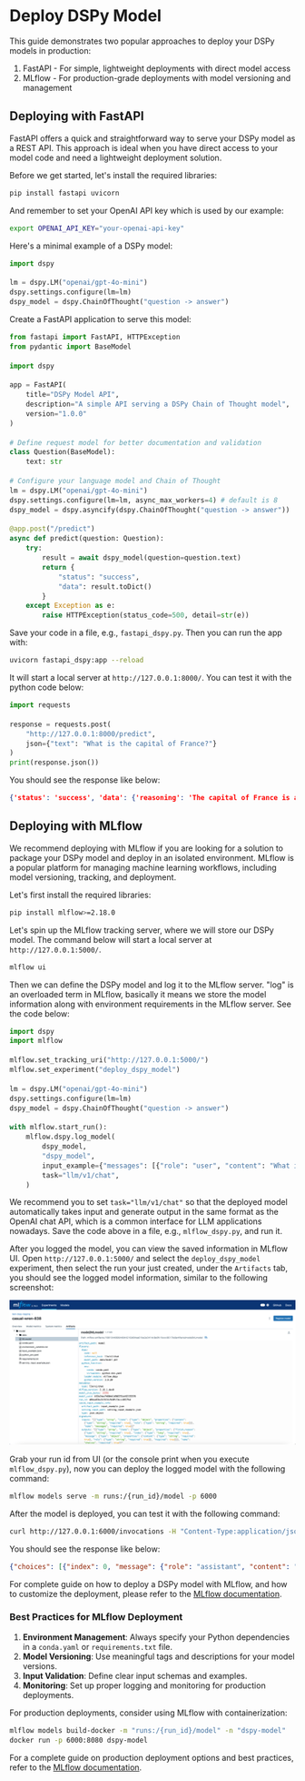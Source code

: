 # Deploy DSPy Model

This guide demonstrates two popular approaches to deploy your DSPy models in production:

1. FastAPI - For simple, lightweight deployments with direct model access
2. MLflow - For production-grade deployments with model versioning and management

## Deploying with FastAPI

FastAPI offers a quick and straightforward way to serve your DSPy model as a REST API. This approach is ideal when you have direct access to your model code and need a lightweight deployment solution.

Before we get started, let's install the required libraries:

```bash
pip install fastapi uvicorn
```

And remember to set your OpenAI API key which is used by our example:

```bash
export OPENAI_API_KEY="your-openai-api-key"
```

Here's a minimal example of a DSPy model:

```python
import dspy

lm = dspy.LM("openai/gpt-4o-mini")
dspy.settings.configure(lm=lm)
dspy_model = dspy.ChainOfThought("question -> answer")
```

Create a FastAPI application to serve this model:

```python
from fastapi import FastAPI, HTTPException
from pydantic import BaseModel

import dspy

app = FastAPI(
    title="DSPy Model API",
    description="A simple API serving a DSPy Chain of Thought model",
    version="1.0.0"
)

# Define request model for better documentation and validation
class Question(BaseModel):
    text: str

# Configure your language model and Chain of Thought
lm = dspy.LM("openai/gpt-4o-mini")
dspy.settings.configure(lm=lm, async_max_workers=4) # default is 8
dspy_model = dspy.asyncify(dspy.ChainOfThought("question -> answer"))

@app.post("/predict")
async def predict(question: Question):
    try:
        result = await dspy_model(question=question.text)
        return {
            "status": "success",
            "data": result.toDict()
        }
    except Exception as e:
        raise HTTPException(status_code=500, detail=str(e))
```

Save your code in a file, e.g., `fastapi_dspy.py`. Then you can run the app with:

```bash
uvicorn fastapi_dspy:app --reload
```

It will start a local server at `http://127.0.0.1:8000/`. You can test it with the python code below:

```python
import requests

response = requests.post(
    "http://127.0.0.1:8000/predict",
    json={"text": "What is the capital of France?"}
)
print(response.json())
```

You should see the response like below:

```json
{'status': 'success', 'data': {'reasoning': 'The capital of France is a well-known fact, commonly taught in geography classes and referenced in various contexts. Paris is recognized globally as the capital city, serving as the political, cultural, and economic center of the country.', 'answer': 'The capital of France is Paris.'}}
```

## Deploying with MLflow

We recommend deploying with MLflow if you are looking for a solution to package your DSPy model and deploy in an isolated environment.
MLflow is a popular platform for managing machine learning workflows, including model versioning, tracking, and deployment.

Let's first install the required libraries:

```bash
pip install mlflow>=2.18.0
```

Let's spin up the MLflow tracking server, where we will store our DSPy model. The command below will start a local server at
`http://127.0.0.1:5000/`.

```bash
mlflow ui
```

Then we can define the DSPy model and log it to the MLflow server. "log" is an overloaded term in MLflow, basically it means
we store the model information along with environment requirements in the MLflow server. See the code below:

```python
import dspy
import mlflow

mlflow.set_tracking_uri("http://127.0.0.1:5000/")
mlflow.set_experiment("deploy_dspy_model")

lm = dspy.LM("openai/gpt-4o-mini")
dspy.settings.configure(lm=lm)
dspy_model = dspy.ChainOfThought("question -> answer")

with mlflow.start_run():
    mlflow.dspy.log_model(
        dspy_model,
        "dspy_model",
        input_example={"messages": [{"role": "user", "content": "What is LLM agent?"}]},
        task="llm/v1/chat",
    )
```

We recommend you to set `task="llm/v1/chat"` so that the deployed model automatically takes input and generate output in
the same format as the OpenAI chat API, which is a common interface for LLM applications nowadays. Save the code above in
a file, e.g., `mlflow_dspy.py`, and run it.

After you logged the model, you can view the saved information in MLflow UI. Open `http://127.0.0.1:5000/` and select
the `deploy_dspy_model` experiment, then select the run your just created, under the `Artifacts` tab, you should see the
logged model information, similar to the following screenshot:

![MLflow UI](./dspy_mlflow_ui.png)

Grab your run id from UI (or the console print when you execute `mlflow_dspy.py`), now you can deploy the logged model
with the following command:

```bash
mlflow models serve -m runs:/{run_id}/model -p 6000
```

After the model is deployed, you can test it with the following command:

```bash
curl http://127.0.0.1:6000/invocations -H "Content-Type:application/json"  --data '{"messages": [{"content": "what is 2 + 2?", "role": "user"}]}'
```

You should see the response like below:

```json
{"choices": [{"index": 0, "message": {"role": "assistant", "content": "{\"reasoning\": \"The question asks for the sum of 2 and 2. To find the answer, we simply add the two numbers together: 2 + 2 = 4.\", \"answer\": \"4\"}"}, "finish_reason": "stop"}]}
```

For complete guide on how to deploy a DSPy model with MLflow, and how to customize the deployment, please refer to the
[MLflow documentation](https://mlflow.org/docs/latest/llms/dspy/index.html).

### Best Practices for MLflow Deployment

1. **Environment Management**: Always specify your Python dependencies in a `conda.yaml` or `requirements.txt` file.
2. **Model Versioning**: Use meaningful tags and descriptions for your model versions.
3. **Input Validation**: Define clear input schemas and examples.
4. **Monitoring**: Set up proper logging and monitoring for production deployments.

For production deployments, consider using MLflow with containerization:

```bash
mlflow models build-docker -m "runs:/{run_id}/model" -n "dspy-model"
docker run -p 6000:8080 dspy-model
```

For a complete guide on production deployment options and best practices, refer to the
[MLflow documentation](https://mlflow.org/docs/latest/llms/dspy/index.html).
